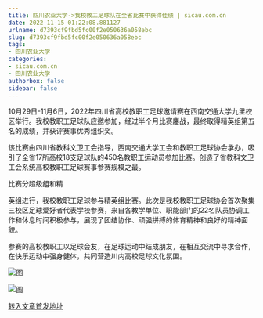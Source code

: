 ```yaml
---
title: 四川农业大学->我校教工足球队在全省比赛中获得佳绩 | sicau.com.cn
date: 2022-11-15 01:22:08.881127
urlname: d7393cf9fbd5fc00f2e050636a058ebc
slug: d7393cf9fbd5fc00f2e050636a058ebc
tags: 
- 四川农业大学
categories:
- sicau.com.cn
- 四川农业大学
authorbox: false
sidebar: false
---
```

10月29日-11月6日，2022年四川省高校教职工足球邀请赛在西南交通大学九里校区举行。我校教职工足球队应邀参加，经过半个月比赛鏖战，最终取得精英组第五名的成绩，并获评赛事优秀组织奖。

该比赛由四川省教科文卫工会指导，西南交通大学工会和教职工足球协会承办，吸引了全省17所高校18支足球队的450名教职工运动员参加比赛。创造了省教科文卫工会系统高校教职工足球赛事参赛规模之最。

比赛分超级组和精
<!--more-->
英组进行，我校教职工足球参与精英组比赛。此次是我校教职工足球协会首次聚集三校区足球爱好者代表学校参赛，来自各教学单位、职能部门的22名队员协调工作和休息时间积极参与，展现了团结协作、顽强拼搏的体育精神和良好的精神面貌。

参赛的高校教职工以足球会友，在足球运动中结成朋友，在相互交流中寻求合作，在快乐运动中强身健体，共同营造川内高校足球文化氛围。

![图](https://news.sicau.edu.cn/__local/3/73/A9/07269FC2C869F77B75E15CC943C_2A1A257E_19A7C.jpg)

![图](https://news.sicau.edu.cn/__local/4/AA/39/3F98672A20DB18B7F8278F693ED_1A5BD721_171D6.jpg)

[转入文章首发地址](https://news.sicau.edu.cn/info/1078/70192.htm)